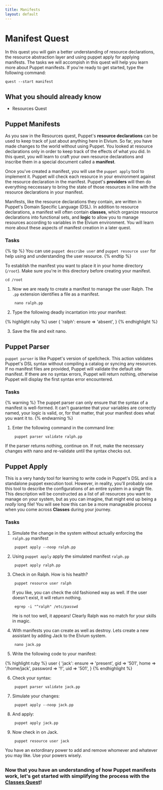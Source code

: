 ```yaml
---
title: Manifests
layout: default
---
```


# Manifest Quest

In this quest you will gain a better understanding of resource declarations, the resource abstraction layer and using puppet apply for applying manifests. The tasks we will accompish in this quest will help you learn more about Puppet manifests. If you're ready to get started, type the following command:

    quest --start manifest

## What you should already know

- Resources Quest

## Puppet Manifests

As you saw in the Resources quest, Puppet's **resource declarations** can be used to keep track of just about anything here in Elvium. So far, you have made changes to the world without using Puppet. You looked at resource declarations only in order to keep track of the effects of what you did. In this quest, you will learn to craft your own resource declarations and inscribe them in a special document called a **manifest**. 

Once you've created a manifest, you will use the `puppet apply` tool to implement it. Puppet will check each resource in your environment against the resource declaration in the manifest. Puppet's **providers** will then do everything neccessary to bring the state of those resources in line with the resource declarations in your manifest.

Manifests, like the resource declarations they contain, are written in Puppet's Domain Specific Language (DSL). In addition to resource declarations, a manifest will often contain **classes**, which organize resource declarations into functional sets, and **logic** to allow you to manage resources according to variables in the Elvium environment. You will learn more about these aspects of manifest creation in a later quest.

### Tasks

{% tip %}
You can use `puppet describe user` and `puppet resource user` for help using and understanding the user resource.
{% endtip %}

To establish the manifest you want to place it in your home directory (`/root`). Make sure you're in this directory before creating your manifest.

	cd /root

1. Now we are ready to create a manifest to manage the user Ralph. The `.pp` extension identifies a file as a manifest.

		nano ralph.pp

2. Type the following deadly incantation into your manifest:

{% highlight ruby %}
user { 'ralph':
	ensure => 'absent',
}
{% endhighlight %}

3. Save the file and exit nano.

## Puppet Parser

`puppet parser` is like Puppet's version of spellcheck. This action validates Puppet's DSL syntax without compiling a catalog or syncing any resources. If no manifest files are provided, Puppet will validate the default site manifest. If there are no syntax errors, Puppet will return nothing, otherwise Puppet will display the first syntax error encountered. 

### Tasks

{% warning %}
The puppet parser can only ensure that the syntax of a manifest is well-formed. It can't guarantee that your variables are correctly named, your logic is valid, or, for that matter, that your manifest does what you want it to.
{% endwarning %}

1. Enter the following command in the command line:

		puppet parser validate ralph.pp

If the parser returns nothing, continue on. If not, make the necessary changes with nano and re-validate until the syntax checks out.

## Puppet Apply

This is a very handy tool for learning to write code in Puppet's DSL and is a standalone puppet execution tool. However, in reality, you'll probably use this tool to describe the configurations of an entire system in a single file. This description will be constructed as a list of all resources you want to manage on your system, but as you can imagine, that might end up being a _really_ long file! You will see how this can be a more manageable process when you come across **Classes** during your journey.

### Tasks

1. Simulate the change in the system without actually enforcing the `ralph.pp` manifest

		puppet apply --noop ralph.pp

2. Using `puppet apply` apply the simulated manifest `ralph.pp`

		puppet apply ralph.pp

3. Check in on Ralph. How is his health?

		puppet resource user ralph
		
	If you like, you can check the old fashioned way as well. If the user doesn't exist, it will return nothing.
		
		egrep -i "^ralph" /etc/passwd
		
	He is not too well, it appears! Clearly Ralph was no match for your skills in magic.

4. With manifests you can create as well as destroy. Lets create a new assistant by adding Jack to the Elvium system.

		nano jack.pp

5. Write the following code to your manifest:

{% highlight ruby %}
user { 'jack':
	ensure => 'present',
	gid => '501',
	home => '/home/jack',
	password => '!!',
	uid => '501',
}
{% endhighlight %}

6. Check your syntax:

		puppet parser validate jack.pp
	
7. Simulate your changes:

		puppet apply --noop jack.pp
	
8. And apply:

		puppet apply jack.pp
	
9. Now check in on Jack. 

		puppet resource user jack	

You have an extordinary power to add and remove whomever and whatever you may like. Use your powers wisely.

## 

### Now that you have an understanding of how Puppet manifests work, let's get started with simplifying the process with the [Classes Quest](http://somthing)!
